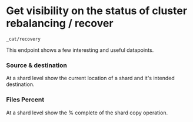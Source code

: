 # Get visibility on the status of cluster rebalancing / recover

`_cat/recovery`

This endpoint shows a few interesting and useful datapoints.

### Source & destination
At a shard level show the current location of a shard and it's intended
destination.

### Files Percent
At a shard level show the % complete of the shard copy operation.
